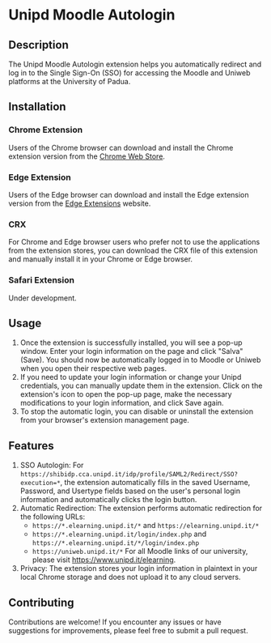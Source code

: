 # Unipd Moodle Autologin

## Description

The Unipd Moodle Autologin extension helps you automatically redirect and log in to the Single Sign-On (SSO) for accessing the Moodle and Uniweb platforms at the University of Padua.

## Installation

### Chrome Extension

Users of the Chrome browser can download and install the Chrome extension version from the [Chrome Web Store](https://chrome.google.com/webstore/category/extensions?hl=en).

### Edge Extension

Users of the Edge browser can download and install the Edge extension version from the [Edge Extensions](https://chrome.google.com/webstore/category/extensions?hl=en) website.

### CRX

For Chrome and Edge browser users who prefer not to use the applications from the extension stores, you can download the CRX file of this extension and manually install it in your Chrome or Edge browser.

### Safari Extension

Under development.

## Usage

1. Once the extension is successfully installed, you will see a pop-up window. Enter your login information on the page and click "Salva" (Save). You should now be automatically logged in to Moodle or Uniweb when you open their respective web pages.
2. If you need to update your login information or change your Unipd credentials, you can manually update them in the extension. Click on the extension's icon to open the pop-up page, make the necessary modifications to your login information, and click Save again.
3. To stop the automatic login, you can disable or uninstall the extension from your browser's extension management page.

## Features

1. SSO Autologin: For `https://shibidp.cca.unipd.it/idp/profile/SAML2/Redirect/SSO?execution=*`, the extension automatically fills in the saved Username, Password, and Usertype fields based on the user's personal login information and automatically clicks the login button.
2. Automatic Redirection: The extension performs automatic redirection for the following URLs:
   - `https://*.elearning.unipd.it/*` and `https://elearning.unipd.it/*`
   - `https://*.elearning.unipd.it/login/index.php` and `https://*.elearning.unipd.it/*/login/index.php`
   - `https://uniweb.unipd.it/*` For all Moodle links of our university, please visit https://www.unipd.it/elearning.
3. Privacy: The extension stores your login information in plaintext in your local Chrome storage and does not upload it to any cloud servers.

## Contributing

Contributions are welcome! If you encounter any issues or have suggestions for improvements, please feel free to submit a pull request.